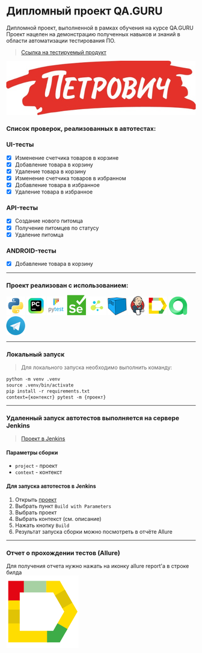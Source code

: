 # Дипломный проект QA.GURU

Дипломной проект, выполненной в рамках обучения на курсе QA.GURU
Проект нацелен на демонстрацию полученных навыков и знаний в области автоматизации тестирования ПО.

> <a target="_blank" href="https://petrovich.ru/">Ссылка на тестируемый продукт</a>

![This is an image](project_files/petrovich.jpg)

<h3> Список проверок, реализованных в автотестах:</h3>

### UI-тесты
- [x] Изменение счетчика товаров в корзине
- [x] Добавление товара в корзину
- [x] Удаление товара в корзину
- [x] Изменение счетчика товаров в избранном
- [x] Добавление товара в избранное
- [x] Удаление товара в избранное

### API-тесты
- [x] Создание нового питомца
- [x] Получение питомцев по статусу
- [x] Удаление питомца

### ANDROID-тесты
- [x] Добавление товара в корзину

----
### Проект реализован с использованием:
<img src="project_files/python-original.svg" width="50"> <img src="project_files/intellij_pycharm.png" width="50"> <img src="project_files/pytest.png" width="50"> <img src="project_files/selenium.png" width="50"> <img src="project_files/selene.png" width="50"> <img src="project_files/selenoid.png" width="50"> <img src="project_files/jenkins.png" width="50"> <img src="project_files/allure_reports.png" width="50"> <img src="project_files/allure_testops.png" width="50"> <img src="project_files/tg.png" width="50"> 

----
### Локальный запуск
> Для локального запуска необходимо выполнить команду:
```
python -m venv .venv
source .venv/bin/activate
pip install -r requirements.txt
context={контекст} pytest -m {проект}  
```

----
### Удаленный запуск автотестов выполняется на сервере Jenkins
> <a target="_blank" href="https://jenkins.autotests.cloud/job/LitresTestProject/">Проект в Jenkins</a>

#### Параметры сборки

* `project` - проект
* `context` - контекст


#### Для запуска автотестов в Jenkins

1. Открыть <a target="_blank" href="https://jenkins.autotests.cloud/job/qa_guru_diplom_bubnov/">проект</a>
2. Выбрать пункт `Build with Parameters`
3. Выбрать проект
4. Выбрать контекст (см. описание)
5. Нажать кнопку `Build`
6. Результат запуска сборки можно посмотреть в отчёте Allure

----
### Отчет о прохождении тестов (Allure)
Для получения отчета нужно нажать на иконку allure report'a в строке билда  
<img src="project_files/allure_report.png">

